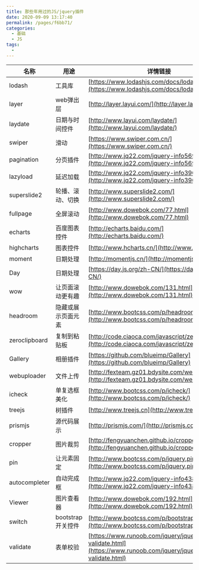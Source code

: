 ```yaml
---
title: 那些年用过的JS/jquery插件
date: 2020-09-09 13:17:40
permalink: /pages/f6bb71/
categories: 
  - 基础
  - JS
tags: 
  - 
---
```

		
名称|用途|详情链接
---|--|---
lodash | 工具库 | [https://www.lodashjs.com/docs/lodash.compact](https://www.lodashjs.com/docs/lodash.compact)
layer | web弹出层	| [http://layer.layui.com/](http://layer.layui.com/)
laydate |	日期与时间控件 |	[http://www.layui.com/laydate/](http://www.layui.com/laydate/)
swiper |	滑动 |	[https://www.swiper.com.cn/](https://www.swiper.com.cn/)
pagination |	分页插件 |	[http://www.jq22.com/jquery-info5697](http://www.jq22.com/jquery-info5697)
lazyload |	延迟加载 |	[http://www.jq22.com/jquery-info390](http://www.jq22.com/jquery-info390)
superslide2 |	轮播、滚动、切换 |	[http://www.superslide2.com/](http://www.superslide2.com/)
fullpage |	全屏滚动 |	[http://www.dowebok.com/77.html](http://www.dowebok.com/77.html)
echarts |	百度图表控件 |	[http://echarts.baidu.com/](http://echarts.baidu.com/)
highcharts |	图表控件 |	[http://www.hcharts.cn/](http://www.hcharts.cn/)
moment |	日期处理 |	[http://momentjs.cn/](http://momentjs.cn/)
Day |	日期处理 |	[https://day.js.org/zh-CN/](https://day.js.org/zh-CN/)
wow |	让页面滚动更有趣 |	[http://www.dowebok.com/131.html](http://www.dowebok.com/131.html)
headroom |	隐藏或展示页面元素 |	[http://www.bootcss.com/p/headroom.js/](http://www.bootcss.com/p/headroom.js/)
zeroclipboard |	复制到粘贴板 |	[http://code.ciaoca.com/javascript/zeroclipboard/](http://code.ciaoca.com/javascript/zeroclipboard/)
Gallery |	相册插件 |	[https://github.com/blueimp/Gallery](https://github.com/blueimp/Gallery)
webuploader |	文件上传 |	[http://fexteam.gz01.bdysite.com/webuploader/](http://fexteam.gz01.bdysite.com/webuploader/)
icheck |	单复选框美化 |	[http://www.bootcss.com/p/icheck/](http://www.bootcss.com/p/icheck/)
treejs |	树插件 |	[http://www.treejs.cn](http://www.treejs.cn)
prismjs |	源代码展示 |	[http://prismjs.com/](http://prismjs.com/)
cropper |	图片裁剪 |	[http://fengyuanchen.github.io/cropper/](http://fengyuanchen.github.io/cropper/)
pin |	让元素固定 |	[http://www.bootcss.com/p/jquery.pin/](http://www.bootcss.com/p/jquery.pin/)
autocompleter |	自动完成框 |	[http://www.jq22.com/jquery-info438](http://www.jq22.com/jquery-info438)
Viewer |	图片查看器 |	[http://www.dowebok.com/192.html](http://www.dowebok.com/192.html)
switch |	bootstrap开关控件 |	[http://www.bootcss.com/p/bootstrap-switch/](http://www.bootcss.com/p/bootstrap-switch/)
validate |	表单校验 |	[https://www.runoob.com/jquery/jquery-plugin-validate.html](https://www.runoob.com/jquery/jquery-plugin-validate.html)
